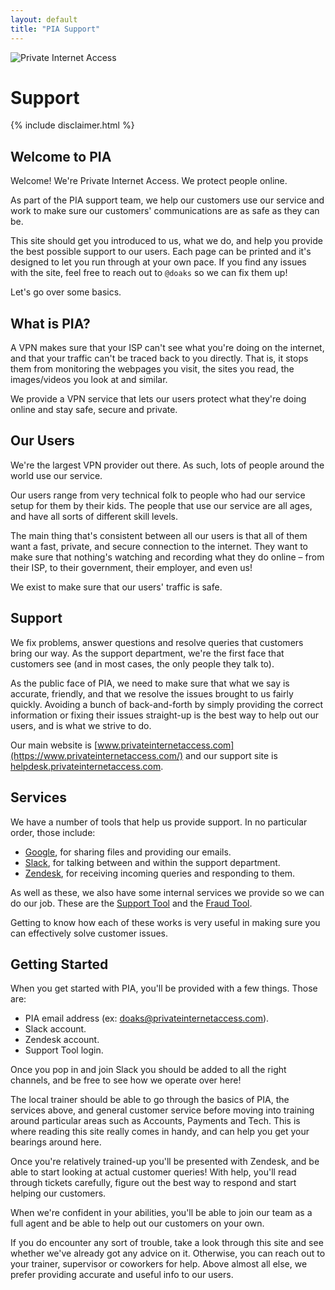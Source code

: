 ```yaml
---
layout: default
title: "PIA Support"
---
```


<div class="hideprinted">
	<img class="pagelogo" src="{{ site.baseurl }}/img/pia-logo.svg" title="Private Internet Access"/>
	<h1 class="frontpage">Support</h1>
</div>

<div class="disclaimer">
{% include disclaimer.html %}
</div>


## Welcome to PIA

Welcome! We're Private Internet Access. We protect people online.

As part of the PIA support team, we help our customers use our service and work to make sure our customers' communications are as safe as they can be.

This site should get you introduced to us, what we do, and help you provide the best possible support to our users. Each page can be printed and it's designed to let you run through at your own pace. If you find any issues with the site, feel free to reach out to `@doaks` so we can fix them up!

Let's go over some basics.


## What is PIA?

A VPN makes sure that your ISP can't see what you're doing on the internet, and that your traffic can't be traced back to you directly. That is, it stops them from monitoring the webpages you visit, the sites you read, the images/videos you look at and similar.

We provide a VPN service that lets our users protect what they're doing online and stay safe, secure and private.


## Our Users

We're the largest VPN provider out there. As such, lots of people around the world use our service.

Our users range from very technical folk to people who had our service setup for them by their kids. The people that use our service are all ages, and have all sorts of different skill levels.

The main thing that's consistent between all our users is that all of them want a fast, private, and secure connection to the internet. They want to make sure that nothing's watching and recording what they do online – from their ISP, to their government, their employer, and even us!

We exist to make sure that our users' traffic is safe.


## Support

We fix problems, answer questions and resolve queries that customers bring our way. As the support department, we're the first face that customers see (and in most cases, the only people they talk to).

As the public face of PIA, we need to make sure that what we say is accurate, friendly, and that we resolve the issues brought to us fairly quickly. Avoiding a bunch of back-and-forth by simply providing the correct information or fixing their issues straight-up is the best way to help out our users, and is what we strive to do.

Our main website is [www.privateinternetaccess.com](https://www.privateinternetaccess.com/) and our support site is [helpdesk.privateinternetaccess.com](https://helpdesk.privateinternetaccess.com/hc/en-us).


## Services

We have a number of tools that help us provide support. In no particular order, those include:

- [Google]({{site.baseurl}}/services/google.html), for sharing files and providing our emails.
- [Slack]({{site.baseurl}}/services/slack.html), for talking between and within the support department.
- [Zendesk]({{site.baseurl}}/services/zendesk.html), for receiving incoming queries and responding to them.

As well as these, we also have some internal services we provide so we can do our job. These are the [Support Tool]({{site.baseurl}}/internal/support.html) and the [Fraud Tool]({{site.baseurl}}/internal/fraud.html).

Getting to know how each of these works is very useful in making sure you can effectively solve customer issues.


## Getting Started

When you get started with PIA, you'll be provided with a few things. Those are:

- PIA email address (ex: doaks@privateinternetaccess.com).
- Slack account.
- Zendesk account.
- Support Tool login.

Once you pop in and join Slack you should be added to all the right channels, and be free to see how we operate over here!

The local trainer should be able to go through the basics of PIA, the services above, and general customer service before moving into training around particular areas such as Accounts, Payments and Tech. This is where reading this site really comes in handy, and can help you get your bearings around here.

Once you're relatively trained-up you'll be presented with Zendesk, and be able to start looking at actual customer queries! With help, you'll read through tickets carefully, figure out the best way to respond and start helping our customers.

When we're confident in your abilities, you'll be able to join our team as a full agent and be able to help out our customers on your own.

If you do encounter any sort of trouble, take a look through this site and see whether we've already got any advice on it. Otherwise, you can reach out to your trainer, supervisor or coworkers for help. Above almost all else, we prefer providing accurate and useful info to our users.
